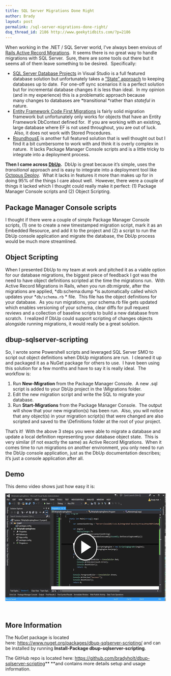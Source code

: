 ```yaml
---
title: SQL Server Migrations Done Right
author: Brady
layout: post
permalink: /sql-server-migrations-done-right/
dsq_thread_id: 2186 http://www.geekytidbits.com/?p=2186
---
```

When working in the .NET / SQL Server world, I&#8217;ve always been envious of [Rails Active Record Migrations][1].  It seems there is no great way to handle migrations with SQL Server.  Sure, there are some tools out there but it seems all of them leave something to be desired.  Specifically:

  * [SQL Server Database Projects][2] in Visual Studio is a full featured database solution but unfortunately takes a [&#8220;State&#8221; approach][3] to keeping databases up to date.  For one-off sync scenarios it is a perfect solution but for incremental database changes it is less than ideal.  In my opinion (and in my experience) this is a problematic approach because many changes to databases are *transitional *rather than *stateful* in nature.
  * [Entity Framework Code First Migrations][4] is fairly solid migration framework but unfortunately only works for objects that have an Entity Framework DbContext defined for.  If you are working with an existing, large database where EF is not used throughout, you are out of luck.  Also, it does not work with Stored Procedures.
  * [RoundhousE][5] is another full featured solution that is well thought out but I find it a bit cumbersome to work with and think it is overly complex in nature.  It lacks Package Manager Console scripts and is a little tricky to integrate into a deployment process.

**Then I came across [DbUp][6].**  DbUp is great because it&#8217;s simple, uses the *transitional* approach and is easy to integrate into a deployment tool like [Octopus Deploy][7].  What it lacks in features it more than makes up for in doing 95% of the things I care about well.  However, there were a couple of things it lacked which I thought could really make it perfect: (1) Package Manager Console scripts and (2) Object Scripting.

## Package Manager Console scripts

I thought if there were a couple of simple Package Manager Console scripts, (1) one to create a new timestamped migration script, mark it as an Embedded Resource, and add it to the project and (2) a script to run the DbUp console application and migrate the database, the DbUp process would be much more streamlined.

## Object Scripting

When I presented DbUp to my team at work and pitched it as a viable option for our database migrations, the biggest piece of feedback I got was the need to have object definitions scripted at the time the migrations run.  With Active Record Migrations in Rails, when you run *db:migrate*, after the migrations are applied, *db:schema:dump *is automatically called which updates your *`db/schema.rb` * file.  This file has the object definitions for your database.  As you run migrations, your schema.rb file gets updated which enables versioning of your schema, clear diffs for pull request reviews and a collection of baseline scripts to build a new database from scratch.  I realized if DbUp could support scripting of changes objects alongside running migrations, it would really be a great solution.

## dbup-sqlserver-scripting

So, I wrote some Powershell scripts and leveraged SQL Server SMO to script out object definitions when DbUp migrations are run.  I cleaned it up and packaged it as a NuGet package for others to use.  I have been using this solution for a few months and have to say it is really ideal.  The workflow is:

  1. Run **New-Migration** from the Package Manager Console.  A new .sql script is added to your DbUp project in the \Migrations folder.
  2. Edit the new migration script and write the SQL to migrate your database.
  3. Run **Start-Migrations** from the Package Manager Console.  The output will show that your new migration(s) has been run.  Also, you will notice that any object(s) in your migration script(s) that were changed are also scripted and saved to the \Definitions folder at the root of your project.

That&#8217;s it!  With the above 3 steps you were able to migrate a database and update a local definition representing your database object state.  This is very similar (if not exactly the same) as Active Record Migrations.  When it comes time to run migrations on another environment, you only need to run the DbUp console application, just as the DbUp documentation describes; it&#8217;s just a console application after all.

## Demo

This demo video shows just how easy it is:

<a href="https://www.youtube.com/watch?v=2uMsVl_Zk6Y" target="_blank"><img class="alignnone wp-image-2190 size-full" src="/media/demo-thumbnail-1.png" alt="dbup-sqlserver-scripting Demo" width="575" height="338" /></a>

&nbsp;

## More Information

The NuGet package is located here: <https://www.nuget.org/packages/dbup-sqlserver-scripting/> and can be installed by running **Install-Package dbup-sqlserver-scripting**.

The GitHub repo is located here: <https://github.com/bradyholt/dbup-sqlserver-scripting>** **and contains more details setup and usage information.

&nbsp;

 [1]: http://guides.rubyonrails.org/active_record_migrations.html
 [2]: http://www.codeproject.com/Articles/825831/SQL-Server-Database-Development-in-Visual-Studio
 [3]: http://paulstovell.com/blog/database-deployment
 [4]: https://msdn.microsoft.com/en-us/data/jj591621.aspx
 [5]: https://github.com/chucknorris/roundhouse
 [6]: http://dbup.github.io/
 [7]: https://octopusdeploy.com/
